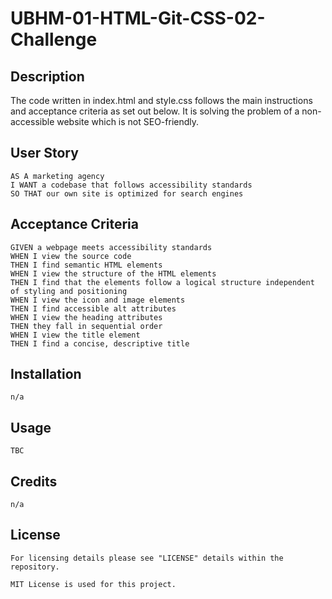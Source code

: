 # UBHM-01-HTML-Git-CSS-02-Challenge

## Description

The code written in index.html and style.css follows the main instructions and acceptance criteria as set out below. It is solving the problem of a non-accessible website which is not SEO-friendly.

## User Story

```
AS A marketing agency
I WANT a codebase that follows accessibility standards
SO THAT our own site is optimized for search engines
```

## Acceptance Criteria

```
GIVEN a webpage meets accessibility standards
WHEN I view the source code
THEN I find semantic HTML elements
WHEN I view the structure of the HTML elements
THEN I find that the elements follow a logical structure independent of styling and positioning
WHEN I view the icon and image elements
THEN I find accessible alt attributes
WHEN I view the heading attributes
THEN they fall in sequential order
WHEN I view the title element
THEN I find a concise, descriptive title
```
## Installation
```
n/a
```
## Usage
```
TBC
```
## Credits
```
n/a
```
## License
```
For licensing details please see "LICENSE" details within the repository.

MIT License is used for this project.
